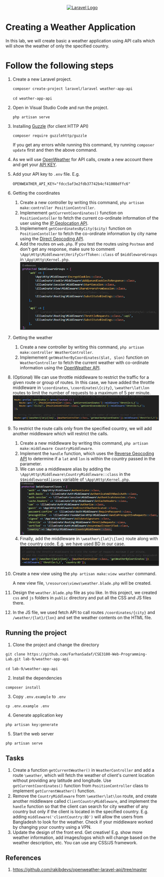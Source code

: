 <p align="center"><a href="https://laravel.com" target="_blank"><img src="https://raw.githubusercontent.com/laravel/art/master/logo-lockup/5%20SVG/2%20CMYK/1%20Full%20Color/laravel-logolockup-cmyk-red.svg" width="400" alt="Laravel Logo"></a></p>

# Creating a Weather Application
In this lab, we will create basic a weather application using API calls which will show the weather of only the specified country.


# Follow the following steps
1. Create a new Laravel project.
    ```
    composer create-project laravel/laravel weather-app-api

    cd weather-app-api
    ```

2. Open in Visual Studio Code and run the project.

    ```
   php artisan serve
    ```

4. Installing [Guzzle](https://github.com/guzzle/guzzle) (for client HTTP API)

    ```
   composer require guzzlehttp/guzzle
    ```

    If you get any errors while running this command, try running `composer update` first and then the above command.

4. As we will use [OpenWeather](openweathermap.org) for API calls, create a new account there and get your [API KEY](https://home.openweathermap.org/api_keys).

5. Add your API key to `.env` file. E.g.

    `OPENWEATHER_API_KEY="fdcc5af3e2fdb37742b4cf41008dffc6"`

6. Getting the coordinates
    1) Create a new controller by writing this command, `php artisan make:controller PositionController`.
    2) Implemement `getCurrentCoordinates()` function on `PositionContoller` to fetch the current co-ordinate information of the user using the [IP Geolocation API](https://ip-api.com/). 
    3) Implemement `getCoordinatesByCity($city)` function on `PositionContoller` to fetch the co-ordinate information by city name using the [Direct Geocoding API](https://openweathermap.org/api/geocoding-api). 
    4) Add the routes on `web.php`. If you test the routes using `Postman` and don't get any response, make sure to comment `\App\Http\Middleware\VerifyCsrfToken::class` of `$middlewareGroups` in `\App\Http\Kernel.php`.
    ![Alt text](./public/images/readme1.png)

7. Getting the weather
    1) Create a new controller by writing this command, `php artisan make:controller WeatherController`.
    2) Implemement `getWeatherByCoordinates($lat, $lon)` function on `WeatherController` to fetch the current weather with co-ordinate information using the [OpenWeather API](https://openweathermap.org/current). 

8. (Optional) We can use throttle middleware to restrict the traffic for a given route or group of routes. In this case, we have added the throttle middleware in `\coordinates`, `\coordinates\{city}`, `\weather\lat\lon` routes to limit the number of requests to a maximum of 5 per minute.
![Alt text](./public/images/readme2.png)

9. To restrict the route calls only from the specified country, we will add another middleware which will restrict the calls.
    1) Create a new middleware by writing this command, `php artisan make:middleware CountryMiddleware`.
    2) Implement the `handle` function, which uses the [Reverse Geocoding API](https://openweathermap.org/api/geocoding-api) to determine if a `lat` and `lon` is within the country passed in the parameter.
    3) We can use a middleware alias by adding the `\App\Http\Middleware\CountryMiddleware::class` in the `$$middlewareAliases` variable of `\App\Http\Kernel.php`.
    ![Alt text](./public/images/readme3.png)
    4) Finally, add the middleware in `\weather\{lat}\{lon}` route along with the country code. E.g. we have used BD in our case.
    ![Alt text](./public/images/readme4.png)

10. Create a new view using the `php artisan make:view weather` command.

    A new view file, `\resources\views\weather.blade.php` will be created.

11. Design the `weather.blade.php` file as you like. In this project, we created `css` and `js` folders in `public` directory and put all the CSS and JS files there.

12. In the JS file, we used fetch API to call routes `/coordinates/{city}` and `/weather/{lat}/{lon}` and set the weather contents on the HTML file.



## Running the project
1. Clone the project and change the directory
```
git clone https://github.com/FarhanSadaf/CSE3100-Web-Programming-Lab.git lab-9/weather-app-api

cd lab-9/weather-app-api
```
2. Install the dependencies
```
composer install
```
3. Copy `.env.example` to `.env`
```
cp .env.example .env
```
4. Generate application key 
```
php artisan key:generate
```
5. Start the web server
```
php artisan serve
```


## Tasks
1. Create a function `getCurrentWeather()` in `WeatherController` and add a route `\weather`, which will fetch the weather of client's current location without providing any latitude and longitude. Use `getCurrentCoordinates()` function from `PositionController` class to implement `getCurrentWeather()` function.
2. Remove the `CountryMiddleware` from `\weather\lat\lon` route, and create another middleware called `ClientCountryMiddleware`, and implement the `handle` function so that the client can search for city weather of any country but only if the client is located in the specified country. E.g. adding `middleware('clientCountry:BD')` will allow the users from Bangladesh to look for the weather. Check if your middleware worked by changing your country using a VPN.
3. Update the design of the front end. Get creative! E.g. show more weather information, add images/logos which will change based on the weather description, etc. You can use any CSS/JS framework. 

## References
1. https://github.com/rakibdevs/openweather-laravel-api/tree/master

